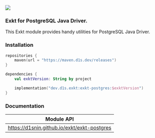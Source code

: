 [![](https://maven.d1s.dev/api/badge/latest/releases/dev/d1s/exkt/exkt-postgres?color=40c14a&name=maven.d1s.dev&prefix=v)](https://maven.d1s.dev/#/releases/dev/d1s/exkt/exkt-postgres)

### Exkt for PostgreSQL Java Driver.

This Exkt module provides handy utilities for PostgreSQL Java Driver.

### Installation

```kotlin
repositories {
    maven(url = "https://maven.d1s.dev/releases")
}

dependencies {
    val exktVersion: String by project

    implementation("dev.d1s.exkt:exkt-postgres:$exktVersion")
}
```

### Documentation

| Module API                                  |
|---------------------------------------------|
| https://d1snin.github.io/exkt/exkt-postgres |